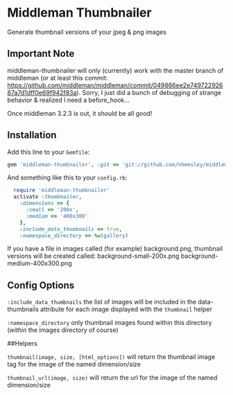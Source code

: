 # Middleman Thumbnailer

Generate thumbnail versions of your jpeg & png images


## Important Note

middleman-thumbnailer will only (currently) work with the master branch of middleman (or at least this commit: https://github.com/middleman/middleman/commit/049866ee2e74972292687a7d1dff0e69f942f83a). Sorry, I just did a bunch of debugging of strange behavior & realized I need a before_hook...

Once middleman 3.2.3 is out, it should be all good!

## Installation

Add this line to your `Gemfile`:

```ruby
gem 'middleman-thumbnailer', :git => 'git://github.com/nhemsley/middleman-thumbnailer.git'
```

And something like this to your `config.rb`:

```ruby
  require 'middleman-thumbnailer'
  activate :thumbnailer, 
    :dimensions => {
      :small => '200x',
      :medium => '400x300'
    },
    :include_data_thumbnails => true,
    :namespace_directory => %w(gallery)
```

If you have a file in images called (for example) background.png, thumbnail versions will be created called:
  background-small-200x.png
  background-medium-400x300.png

## Config Options

`:include_data_thumbnails` the list of images will be included in the data-thumbnails attribute for each image displayed with the `thumbnail` helper

`:namespace_directory` only thumbnail images found within this directory (_within_ the images directory of course)


##Helpers

`thumbnail(image, size, [html_options])` will return the thumbnail image tag for the image of the named dimension/size

`thumbnail_url(image, size)` will return the url for the image of the named dimension/size
